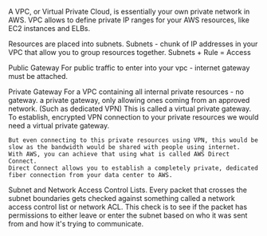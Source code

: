 A VPC, or Virtual Private Cloud, is essentially your own private network in AWS.
VPC allows to define private IP ranges for your AWS resources, like EC2 instances and ELBs. 

Resources are placed into subnets.
Subnets - chunk of IP addresses in your VPC that allow you to group resources together.
Subnets + Rule = Access

Public Gateway
  For public traffic to enter into your vpc - internet gateway must be attached.

Private Gateway
  For a VPC containing all internal private resources - no gateway.
    a private gateway, only allowing ones coming from an approved network. (Such as dedicated VPN)
    This is called a virtual private gateway.
    To establish, encrypted VPN connection to your private resources we would need a virtual private gateway.

    But even connecting to this private resources using VPN, this would be slow as the bandwidth would be shared with people using internet.
    With AWS, you can achieve that using what is called AWS Direct Connect. 
    Direct Connect allows you to establish a completely private, dedicated fiber connection from your data center to AWS.

Subnet and Network Access Control Lists.
    Every packet that crosses the subnet boundaries gets checked against something called a network access control list or
    network ACL. This check is to see if the packet has permissions to either leave or enter the subnet based on who it was sent from and how it's trying to communicate.
      
